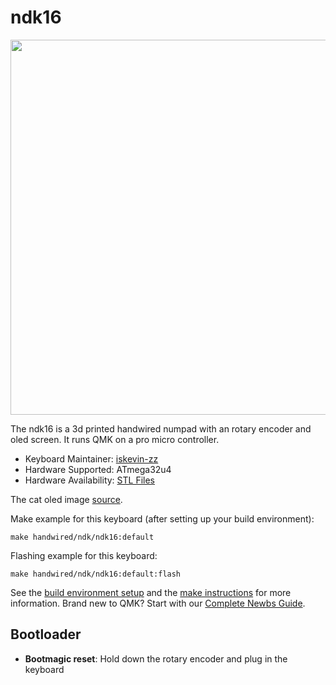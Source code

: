 # ndk16

<img src="https://github.com/itskevin-zz/ndk-keyboards/assets/7293885/e92ee411-dadc-4cd1-abec-c362eb0a1287" width="600">

The ndk16 is a 3d printed handwired numpad with an rotary encoder and oled screen. It runs QMK on a pro micro controller.

* Keyboard Maintainer: [iskevin-zz](https://github.com/itskevin-zz)
* Hardware Supported: ATmega32u4
* Hardware Availability: [STL Files](https://github.com/itskevin-zz/ndk-keyboards/tree/master/ndk16)

The cat oled image [source](https://github.com/codeyfrommars/Gamepad).

Make example for this keyboard (after setting up your build environment):

    make handwired/ndk/ndk16:default

Flashing example for this keyboard:

    make handwired/ndk/ndk16:default:flash

See the [build environment setup](https://docs.qmk.fm/#/getting_started_build_tools) and the [make instructions](https://docs.qmk.fm/#/getting_started_make_guide) for more information. Brand new to QMK? Start with our [Complete Newbs Guide](https://docs.qmk.fm/#/newbs).

## Bootloader

* **Bootmagic reset**: Hold down the rotary encoder and plug in the keyboard
